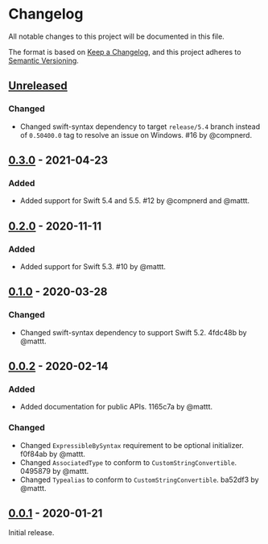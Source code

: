 # Changelog

All notable changes to this project will be documented in this file.

The format is based on [Keep a Changelog](https://keepachangelog.com/en/1.0.0/),
and this project adheres to [Semantic Versioning](https://semver.org/spec/v2.0.0.html).

## [Unreleased]

### Changed

- Changed swift-syntax dependency to target `release/5.4` branch
  instead of `0.50400.0` tag to resolve an issue on Windows.
  #16 by @compnerd.

## [0.3.0] - 2021-04-23

### Added

- Added support for Swift 5.4 and 5.5.
  #12 by @compnerd and @mattt.

## [0.2.0] - 2020-11-11

### Added

- Added support for Swift 5.3.
  #10 by @mattt.

## [0.1.0] - 2020-03-28

### Changed

- Changed swift-syntax dependency to support Swift 5.2.
  4fdc48b by @mattt.

## [0.0.2] - 2020-02-14

### Added

- Added documentation for public APIs.
  1165c7a by @mattt.

### Changed

- Changed `ExpressibleBySyntax` requirement to be optional initializer.
  f0f84ab by @mattt.
- Changed `AssociatedType` to conform to `CustomStringConvertible`.
  0495879 by @mattt.
- Changed `Typealias` to conform to `CustomStringConvertible`.
  ba52df3 by @mattt.

## [0.0.1] - 2020-01-21

Initial release.

[unreleased]: https://github.com/SwiftDocOrg/SwiftSemantics/compare/0.3.0...main
[0.3.0]: https://github.com/SwiftDocOrg/SwiftSemantics/releases/tag/0.3.0
[0.2.0]: https://github.com/SwiftDocOrg/SwiftSemantics/releases/tag/0.2.0
[0.1.0]: https://github.com/SwiftDocOrg/SwiftSemantics/releases/tag/0.1.0
[0.0.2]: https://github.com/SwiftDocOrg/SwiftSemantics/releases/tag/0.0.2
[0.0.1]: https://github.com/SwiftDocOrg/SwiftSemantics/releases/tag/0.0.1
